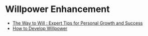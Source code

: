 # Willpower Enhancement
- [The Way to Will : Expert Tips for Personal Growth and Success](https://jyotirgamya.org/article/way-to-will/)
- [How to Develop Willpower](https://jyotirgamya.org/article/how-to-develop-willpower/)
